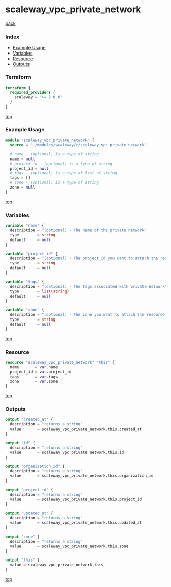 # scaleway_vpc_private_network

[back](../scaleway.md)

### Index

- [Example Usage](#example-usage)
- [Variables](#variables)
- [Resource](#resource)
- [Outputs](#outputs)

### Terraform

```terraform
terraform {
  required_providers {
    scaleway = ">= 2.0.0"
  }
}
```

[top](#index)

### Example Usage

```terraform
module "scaleway_vpc_private_network" {
  source = "./modules/scaleway/r/scaleway_vpc_private_network"

  # name - (optional) is a type of string
  name = null
  # project_id - (optional) is a type of string
  project_id = null
  # tags - (optional) is a type of list of string
  tags = []
  # zone - (optional) is a type of string
  zone = null
}
```

[top](#index)

### Variables

```terraform
variable "name" {
  description = "(optional) - The name of the private network"
  type        = string
  default     = null
}

variable "project_id" {
  description = "(optional) - The project_id you want to attach the resource to"
  type        = string
  default     = null
}

variable "tags" {
  description = "(optional) - The tags associated with private network"
  type        = list(string)
  default     = null
}

variable "zone" {
  description = "(optional) - The zone you want to attach the resource to"
  type        = string
  default     = null
}
```

[top](#index)

### Resource

```terraform
resource "scaleway_vpc_private_network" "this" {
  name       = var.name
  project_id = var.project_id
  tags       = var.tags
  zone       = var.zone
}
```

[top](#index)

### Outputs

```terraform
output "created_at" {
  description = "returns a string"
  value       = scaleway_vpc_private_network.this.created_at
}

output "id" {
  description = "returns a string"
  value       = scaleway_vpc_private_network.this.id
}

output "organization_id" {
  description = "returns a string"
  value       = scaleway_vpc_private_network.this.organization_id
}

output "project_id" {
  description = "returns a string"
  value       = scaleway_vpc_private_network.this.project_id
}

output "updated_at" {
  description = "returns a string"
  value       = scaleway_vpc_private_network.this.updated_at
}

output "zone" {
  description = "returns a string"
  value       = scaleway_vpc_private_network.this.zone
}

output "this" {
  value = scaleway_vpc_private_network.this
}
```

[top](#index)